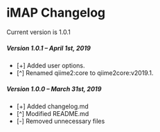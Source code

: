 # iMAP Changelog

Current version is 1.0.1

<div class="code">
<h5 class="version">Version 1.0.1 – April 1st, 2019</h5>
<ul class="changelog">
<li>[+] Added user options.</li>
<li>[^] Renamed qiime2:core to qiime2core:v2019.1.</li>
</ul>

<h5 class="version">Version 1.0.0 – March 31st, 2019</h5>
<ul class="changelog">
<li>[+] Added changelog.md</li>
<li>[^] Modified README.md</li>
<li>[-] Removed unnecessary files</li>
</ul>
</div>